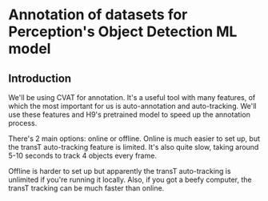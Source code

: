 # Annotation of datasets for Perception's Object Detection ML model

## Introduction


We'll be using CVAT for annotation. It's a useful tool with many features, of which the most important for us is auto-annotation and auto-tracking. We'll use these features and H9's pretrained model to speed up the annotation process.

There's 2 main options: online or offline. Online is much easier to set up, but the transT auto-tracking feature is limited. It's also quite slow, taking around 5-10 seconds to track 4 objects every frame.

Offline is harder to set up but apparently the transT auto-tracking is unlimited if you're running it locally. Also, if you got a beefy computer, the transT tracking can be much faster than online.